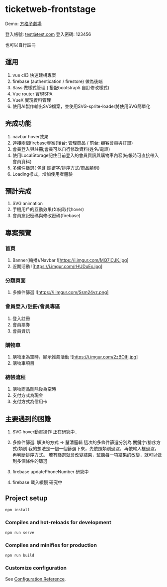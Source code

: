 # ticketweb-frontstage
Demo: [方格子劇場](https://hoyi-23.github.io/ticketweb-frontstage/#/)

登入帳號: test@test.com
登入密碼: 123456

也可以自行註冊

## 運用
1. vue cli3 快速建構專案
2. firebase (authentication / firestore) 做為後端
3. Sass 做樣式管理 ( 搭配bootstrap5 自訂修改樣式)
4. Vue router 實現SPA
5. VueX 實現資料管理
6. 使用AI製作輸出SVG檔案，並使用SVG-sprite-loader將使用SVG簡單化


## 完成功能
1. navbar hover效果
2. 連接兩個firebase專案(後台: 管理商品 / 前台: 顧客會員與訂單)
3. 會員登入與註冊;會員可以自行修改資料(姓名/電話)
4. 使用LocalStorage記住目前登入的會員資訊與購物車內容(結帳時可直接帶入會員資料)
5. 多條件篩選( 包含 關鍵字/排序方式/商品類別)
6. Loading樣式，增加使用者體驗

## 預計完成
1. SVG animation
2. 手機用戶的互動效果(如何取代hover)
3. 會員忘記密碼與修改密碼(firebase)

## 專案預覽
### 首頁
  1. Banner(輪播)/Navbar
    ![https://i.imgur.com/MQ7iCJK.jpg]
  2. 近期活動
    ![https://i.imgur.com/rHUDuEx.jpg]
### 分類頁面
  1. 多條件篩選
    ![https://i.imgur.com/Ssm24vz.png]
### 會員登入/註冊/會員專區
  1. 登入註冊
  2. 會員票券
  3. 會員資訊
### 購物車
  1. 購物車為空時，顯示推薦活動
    ![https://i.imgur.com/2zBOIfj.jpg]
  2. 購物車項目
### 結帳流程
  1. 購物商品刪除後為空時
  2. 支付方式為現金
  3. 支付方式為信用卡 
## 主要遇到的困難
1. SVG hover動畫操作
   正在研究中..

2. 多條件篩選:
    解決的方式 -> 釐清邏輯
    這次的多條件篩選分別為 關鍵字/排序方式/類別
    我的想法是一個一個篩選下來，先依照類別過濾，再依輸入框過濾，再判斷排序方式。
    若有篩選就會改變結果，監聽每一項結果的改變，就可以做到多個條件的篩選

3. firebase updatePhoneNumber
    研究中

4. firebase 載入緩慢
   研究中
    
## Project setup
```
npm install
```

### Compiles and hot-reloads for development
```
npm run serve
```

### Compiles and minifies for production
```
npm run build
```

### Customize configuration
See [Configuration Reference](https://cli.vuejs.org/config/).
